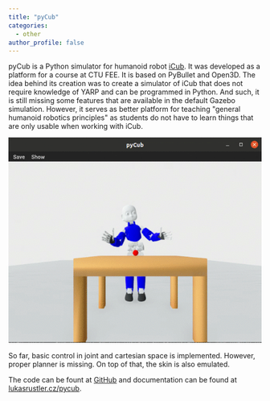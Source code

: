 ```yaml
---
title: "pyCub"
categories:
  - other
author_profile: false
---
```

pyCub is a Python simulator for humanoid robot [iCub](https://icub.iit.it). It was developed as a platform for a course 
at CTU FEE. 
It is based on PyBullet and Open3D. 
The idea behind its creation was to create a simulator of iCub that does not require knowledge of YARP and can be 
programmed in Python. And such, it is still missing some features that are available in the default Gazebo simulation. 
However, it serves as better platform for teaching "general humanoid robotics principles" as students do not have to 
learn things that are only usable when working with iCub.

![pyCub](/assets/images/pycub.gif)

So far, basic control in joint and cartesian space is implemented. However, proper planner is missing. On top of that,
the skin is also emulated.

The code can be fount at [GitHub](https://github.com/rustlluk/pyCub) and documentation can be found 
at [lukasrustler.cz/pycub](https://lukasrustler.cz/pycub).